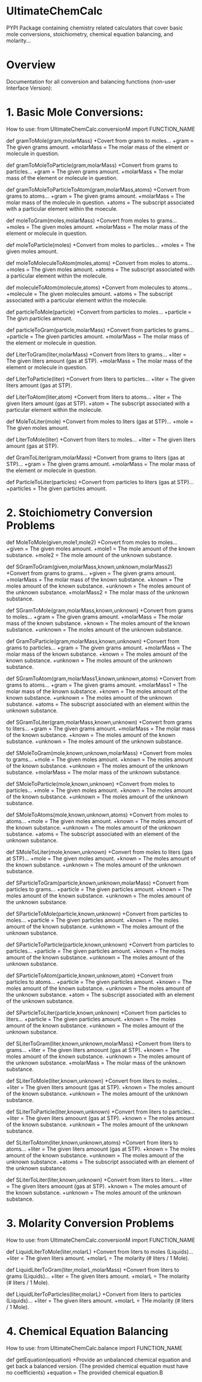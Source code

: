 # UltimateChemCalc
PYPI Package containing chemistry related calculators that cover basic mole conversions, stoichiometry, chemical equation balancing, and molarity...

# Overview
Documentation for all conversion and balancing functions (non-user Interface Version):

# 1. Basic Mole Conversions:

   How to use:
       from UltimateChemCalc.conversionM import FUNCTION_NAME

   def gramToMole(gram,molarMass)
       +Covert from grams to moles...
       	       +gram = The given grams amount.
       	       +molarMass = The molar mass of the elment or molecule in question.

   def gramToMoleToParticle(gram,molarMass)
       +Convert from grams to particles...
       		+gram = The given grams amount.
		+molarMass = The molar mass of the element or molecule in question.

   def gramToMoleToParticleToAtom(gram,molarMass,atoms)
       +Convert from grams to atoms...
       		+gram = The given grams amount.
		+molarMass = The molar mass of the molecule in question.
		+atoms = The subscript associated with a particular element within
		         the moecule.

   def moleToGram(moles,molarMass)
       +Convert from moles to grams...
       		+moles = The given moles amount.
		+molarMass = The molar mass of the element or molecule in question.

   def moleToParticle(moles)
       +Convert from moles to particles...
       		+moles = The given moles amount.

   def moleToMoleculeToAtom(moles,atoms)
       +Convert from moles to atoms...
       		+moles = The given moles amount.
		+atoms = The subscript associated with a particular element within
		         the molecule.

   def moleculeToAtom(molecule,atoms)
       +Convert from molecules to atoms...
       		+molecule = The given molecules amount.
		+atoms = The subscript associated with a particular element within
		         the molecule.

   def particleToMole(particle)
       +Convert from particles to moles...
       		+particle = The givn particles amount.

   def particleToGram(particle,molarMass)
       +Convert from particles to grams...
       		+particle = The given particles amount.
		+molarMass = The molar mass of the element or molecule in question.

   def LiterToGram(liter,molarMass)
       +Convert from liters to grams...
       		+liter = The given liters amount (gas at STP).
		+molarMass = The molar mass of the element or molecule in question.

   def LiterToParticle(liter)
       +Convert from liters to particles...
       		+liter = The given liters amount (gas at STP).

   def LiterToAtom(liter,atom)
       +Convert from liters to atoms...
      	       +liter = The given liters amount (gas at STP).
	       +atom = The subscript associated with a particular element within
	               the molecule.

   def MoleToLiter(mole)
       +Convert from moles to liters (gas at STP)...
       		+mole = The given moles amount.

   def LiterToMole(liter)
       +Convert from liters to moles...
       		+liter = The given liters amount (gas at STP).

   def GramToLiter(gram,molarMass)
       +Convert from grams to liters (gas at STP)...
       		+gram = The given grams amount.
		+molarMass = The molar mass of the element or molecule in question.

   def ParticleToLiter(particles)
       +Convert from particles to liters (gas at STP)...
       		+particles = The given particles amount.

# 2. Stoichiometry Conversion Problems

   def MoleToMole(given,mole1,mole2)
       +Convert from moles to moles...
       		+given = The given moles amount.
		+mole1 = The mole amount of the known substance.
		+mole2 = The mole amount of the unknown substance.

   def SGramToGram(given,molarMass,known,unknown,molarMass2)
       +Convert from grams to grams...
       		+given = The given grams amount.
		+molarMass = The molar mass of the known substance.
		+known = The moles amount of the known substance.
		+unknown = The moles amount of the unknown substance.
		+molarMass2 = The molar mass of the unknown substance.

   def SGramToMole(gram,molarMass,known,unknown)
       +Convert from grams to moles...
       		+gram = The given grams amount.
		+molarMass = The molar mass of the known substance.
		+known = The moles amount of the known substance.
		+unknown = The moles amount of the unknown substance.


   def GramToParticle(gram,molarMass,known,unknown)
       +Convert from grams to particles...
       		+gram = The given grams amount.
		+molarMass = The molar mass of the known substance.
		+known = The moles amount of the known substance.
		+unknown = The moles amount of the unknown substance.

   def SGramToAtom(gram,molarMass1,known,unknown,atoms)
       +Convert from grams to atoms...
       		+gram = The given grams amount.
		+molarMass1 = The molar mass of the known substance.
		+known = The moles amount of the known substance.
		+unknown = The moles amount of the unknown substance.
		+atoms = The subscript associated with an element within the unknown substance.

   def SGramToLiter(gram,molarMass,known,unknown)
       +Convert from grams to liters...
       		+gram = The given grams amount.
		+molarMass = The molar mass of the known substance.
		+known = The moles amount of the known substance.
		+unknown = The moles amount of the unknown substance.

   def SMoleToGram(mole,known,unknown,molarMass)
       +Convert from moles to grams...
       		+mole = The given moles amount.
		+known = The moles amount of the known substance.
		+unknown = The moles amount of the unknown substance.
		+molarMass = The molar mass of the unknown substance.

   def SMoleToParticle(mole,known,unknown)
       +Convert from moles to particles...
       		+mole = The given moles amount.
		+known = The moles amount of the known substance.
		+unknown = The moles amount of the unknown substance.

   def SMoleToAtoms(mole,known,unknown,atoms)
       +Convert from moles to atoms...
       		+mole = The given moles amount.
		+known = The moles amount of the known substance.
		+unknown = The moles amount of the unknown substance.
		+atoms = The subscript associated with an element of the unknown substance.

   def SMoleToLiter(mole,known,unknown)
       +Convert from moles to liters (gas at STP)...
       		+mole = The given moles amount.
		+known = The moles amount of the known substance.
		+unknown = The moles amount of the unknown substance.

   def SParticleToGram(particle,known,unknown,molarMass)
       +Convert from particles to grams...
       		+particle = The given particles amount.
		+known = The moles amount of the known substance.
		+unknown = The moles amount of the unknown substance.

   def SParticleToMole(particle,known,unknown)
       +Convert from particles to moles...
       		+particle = The given particles amount.
		+known = The moles amount of the known substance.
		+unknown = The moles amount of the unknown substance.

   def SParticleToParticle(particle,known,unknown)
       +Convert from particles to particles...
       		+particle = The given particles amount.
		+known = The moles amount of the known substance.
		+unknown = The moles amount of the unknown substance.

   def SParticleToAtom(particle,known,unknown,atom)
       +Convert from particles to atoms...
       		+particle = The given particles amount.
		+known = The moles amount of the known substance.
		+unknown = The moles amount of the unknown substance.
		+atom = The subscript associated with an element of the unknown substance.

   def SParticleToLiter(particle,known,unknown)
       +Convert from particles to liters...
       		+particle = The given particles amount.
		+known = The moles amount of the known substance.
		+unknown = The moles amount of the unknown substance.

   def SLiterToGram(liter,known,unknown,molarMass)
       +Convert from liters to grams...
       		+liter = The given liters amoount (gas at STP).
		+known = The moles amount of the known substance.
		+unknown = The moles amount of the unknown substance.
		+molarMass = The molar mass of the unknown substance.

   def SLiterToMole(liter,known,unknown)
       +Convert from liters to moles...
       		+liter = The given liters amoount (gas at STP).
		+known = The moles amount of the known substance.
		+unknown = The moles amount of the unknown substance.

   def SLiterToParticle(liter,known,unknown)
       +Convert from liters to particles...
       		+liter = The given liters amoount (gas at STP).
		+known = The moles amount of the known substance.
		+unknown = The moles amount of the unknown substance.

   def SLiterToAtom(liter,known,unknown,atoms)
       +Convert from liters to atoms...
       		+liter = The given liters amoount (gas at STP).
		+known = The moles amount of the known substance.
		+unknown = The moles amount of the unknown substance.
		+atoms = The subscript associated with an element of the unknown substance.

   def SLiterToLiter(liter,known,unknown)
       +Convert from liters to liters...
       		+liter = The given liters amoount (gas at STP).
		+known = The moles amount of the known substance.
		+unknown = The moles amount of the unknown substance.

# 3. Molarity Conversion Problems

   How to use:
       from UltimateChemCalc.conversionM import FUNCTION_NAME

   def LiquidLiterToMole(liter,molarL)
       +Convert from liters to moles (Liquids)...
       		+liter = The given liters amount.
		+molarL = The molarity (# liters / 1 Mole).

   def LiquidLiterToGram(liter,molarL,molarMass)
       +Convert from liters to grams (Liquids)...
       		+liter = The given liters amount.
		+molarL = The molarity (# liters / 1 Mole).

   def LiquidLiterToParticles(liter,molarL)
       +Convert from liters to particles (Liquids)...
       		+liter = The given liters amount.
		+molarL = THe molarity (# liters / 1 Mole).

# 4. Chemical Equation Balancing

   How to use:
       from UltimateChemCalc.balance import FUNCTION_NAME

   def getEquation(equation)
       +Provide an unbalanced chemical equation and get back
        a balanced version. (The provided chemical equation must have no coefficients)
	  +equation = The provided chemical equation.B

